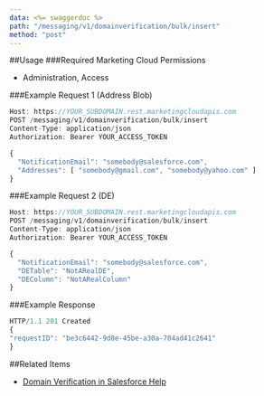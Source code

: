 ```yaml
---
data: <%= swaggerdoc %>
path: "/messaging/v1/domainverification/bulk/insert"
method: "post"
---
```

##Usage
###Required Marketing Cloud Permissions
* Administration, Access

###Example Request 1 (Address Blob)
```js
Host: https://YOUR_SUBDOMAIN.rest.marketingcloudapis.com
POST /messaging/v1/domainverification/bulk/insert
Content-Type: application/json
Authorization: Bearer YOUR_ACCESS_TOKEN

{
  "NotificationEmail": "somebody@salesforce.com",
  "Addresses": [ "somebody@gmail.com", "somebody@yahoo.com" ]
}
```
###Example Request 2 (DE)
```js
Host: https://YOUR_SUBDOMAIN.rest.marketingcloudapis.com
POST /messaging/v1/domainverification/bulk/insert
Content-Type: application/json
Authorization: Bearer YOUR_ACCESS_TOKEN

{
  "NotificationEmail": "somebody@salesforce.com",
  "DETable": "NotARealDE",
  "DEColumn": "NotARealColumn"
}
```
###Example Response
```js
HTTP/1.1 201 Created
{
"requestID": "be3c6442-9d8e-45be-a30a-704ad41c2641"
}
```
##Related Items
* [Domain Verification in Salesforce Help](https://help.salesforce.com/articleView?id=mc_es_domain_verification.htm&type=5)
